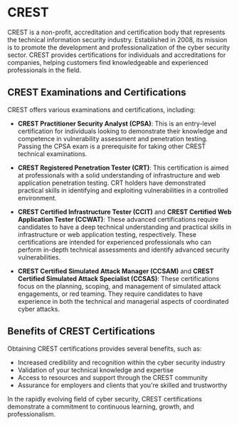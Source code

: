 # CREST

CREST is a non-profit, accreditation and certification body that represents the technical information security industry. Established in 2008, its mission is to promote the development and professionalization of the cyber security sector. CREST provides certifications for individuals and accreditations for companies, helping customers find knowledgeable and experienced professionals in the field.

## CREST Examinations and Certifications

CREST offers various examinations and certifications, including:

- **CREST Practitioner Security Analyst (CPSA)**: This is an entry-level certification for individuals looking to demonstrate their knowledge and competence in vulnerability assessment and penetration testing. Passing the CPSA exam is a prerequisite for taking other CREST technical examinations.

- **CREST Registered Penetration Tester (CRT)**: This certification is aimed at professionals with a solid understanding of infrastructure and web application penetration testing. CRT holders have demonstrated practical skills in identifying and exploiting vulnerabilities in a controlled environment.

- **CREST Certified Infrastructure Tester (CCIT)** and **CREST Certified Web Application Tester (CCWAT)**: These advanced certifications require candidates to have a deep technical understanding and practical skills in infrastructure or web application testing, respectively. These certifications are intended for experienced professionals who can perform in-depth technical assessments and identify advanced security vulnerabilities.

- **CREST Certified Simulated Attack Manager (CCSAM)** and **CREST Certified Simulated Attack Specialist (CCSAS)**: These certifications focus on the planning, scoping, and management of simulated attack engagements, or red teaming. They require candidates to have experience in both the technical and managerial aspects of coordinated cyber attacks.

## Benefits of CREST Certifications

Obtaining CREST certifications provides several benefits, such as:

- Increased credibility and recognition within the cyber security industry
- Validation of your technical knowledge and expertise
- Access to resources and support through the CREST community
- Assurance for employers and clients that you're skilled and trustworthy

In the rapidly evolving field of cyber security, CREST certifications demonstrate a commitment to continuous learning, growth, and professionalism.